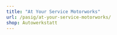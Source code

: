 ```yaml
---
title: "At Your Service Motorworks"
url: /pasig/at-your-service-motorworks/
shop: Autowerkstatt
---
```

